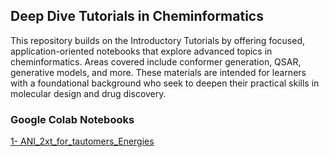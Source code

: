 ## Deep Dive Tutorials in Cheminformatics
This repository builds on the Introductory Tutorials by offering focused, application-oriented notebooks that explore advanced topics in cheminformatics. Areas covered include conformer generation, QSAR, generative models, and more. These materials are intended for learners with a foundational background who seek to deepen their practical skills in molecular design and drug discovery.

### **Google Colab Notebooks**

[1- ANI_2xt_for_tautomers_Energies](https://colab.research.google.com/github/sofia-sunny/Atomic_Neural-Network/blob/main/ANI_2xt_for_tautomers_Energies.ipynb)
